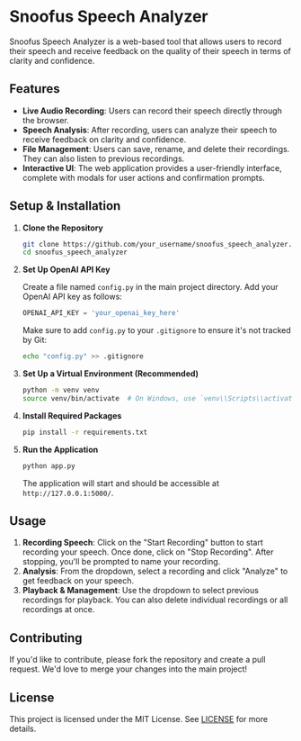 # Snoofus Speech Analyzer

Snoofus Speech Analyzer is a web-based tool that allows users to record their speech and receive feedback on the quality of their speech in terms of clarity and confidence.

## Features

- **Live Audio Recording**: Users can record their speech directly through the browser.
- **Speech Analysis**: After recording, users can analyze their speech to receive feedback on clarity and confidence.
- **File Management**: Users can save, rename, and delete their recordings. They can also listen to previous recordings.
- **Interactive UI**: The web application provides a user-friendly interface, complete with modals for user actions and confirmation prompts.

## Setup & Installation

1. **Clone the Repository**

   ```bash
   git clone https://github.com/your_username/snoofus_speech_analyzer.git
   cd snoofus_speech_analyzer
   ```

2. **Set Up OpenAI API Key**

   Create a file named `config.py` in the main project directory. Add your OpenAI API key as follows:

   ```python
   OPENAI_API_KEY = 'your_openai_key_here'
   ```

   Make sure to add `config.py` to your `.gitignore` to ensure it's not tracked by Git:

   ```bash
   echo "config.py" >> .gitignore
   ```

3. **Set Up a Virtual Environment (Recommended)**

   ```bash
   python -m venv venv
   source venv/bin/activate  # On Windows, use `venv\\Scripts\\activate`
   ```

4. **Install Required Packages**

   ```bash
   pip install -r requirements.txt
   ```

5. **Run the Application**

   ```bash
   python app.py
   ```

   The application will start and should be accessible at `http://127.0.0.1:5000/`.

## Usage

1. **Recording Speech**: Click on the "Start Recording" button to start recording your speech. Once done, click on "Stop Recording". After stopping, you'll be prompted to name your recording.
2. **Analysis**: From the dropdown, select a recording and click "Analyze" to get feedback on your speech.
3. **Playback & Management**: Use the dropdown to select previous recordings for playback. You can also delete individual recordings or all recordings at once.

## Contributing

If you'd like to contribute, please fork the repository and create a pull request. We'd love to merge your changes into the main project!

## License

This project is licensed under the MIT License. See [LICENSE](LICENSE) for more details.